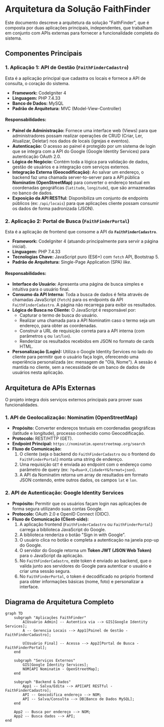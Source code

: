 # Arquitetura da Solução FaithFinder

Este documento descreve a arquitetura da solução "FaithFinder", que é composta por duas aplicações principais, independentes, que trabalham em conjunto com APIs externas para fornecer a funcionalidade completa do sistema.

## Componentes Principais

### 1. Aplicação 1: API de Gestão (`FaithFinderCadastro`)

Esta é a aplicação principal que cadastra os locais e fornece a API de consulta, o coração do sistema.

* **Framework:** CodeIgniter 4
* **Linguagem:** PHP 7.4.33
* **Banco de Dados:** MySQL
* **Padrão de Arquitetura:** MVC (Model-View-Controller)

#### Responsabilidades:

* **Painel de Administração:** Fornece uma interface web (Views) para que administradores possam realizar operações de CRUD (Criar, Ler, Atualizar, Deletar) nos dados de locais (igrejas e eventos).
* **Autenticação:** O acesso ao painel é protegido por um sistema de login que se integra com a API do Google (Google Identity Services) para autenticação OAuth 2.0.
* **Lógica de Negócio:** Contém toda a lógica para validação de dados, gestão de usuários e a integração com serviços externos.
* **Integração Externa (Geocodificação):** Ao salvar um endereço, o backend faz uma chamada server-to-server para a API pública **Nominatim (OpenStreetMap)** para converter o endereço textual em coordenadas geográficas (`latitude`, `longitude`), que são armazenadas no banco de dados.
* **Exposição da API RESTful:** Disponibiliza um conjunto de endpoints públicos (ex: `/api/locais`) para que aplicações cliente possam consumir os dados de forma padronizada (JSON). 

### 2. Aplicação 2: Portal de Busca (`FaithFinderPortal`)

Esta é a aplicação de frontend que consome a API da **`FaithFinderCadastro`**.

* **Framework:** CodeIgniter 4 (atuando principalmente para servir a página inicial).
* **Linguagem:** PHP 7.4.33
* **Tecnologias Chave:** JavaScript puro (ES6+) com `fetch` API, Bootstrap 5.
* **Padrão de Arquitetura:** Single-Page Application (SPA) *like*.

#### Responsabilidades:

* **Interface do Usuário:** Apresenta uma página de busca simples e intuitiva para o usuário final.
* **Consumo da API Interna:** Toda a busca de dados é feita através de chamadas JavaScript (`fetch`) para os endpoints da API `FaithFinderCadastro`. A página não recarrega para exibir os resultados.
* **Lógica de Busca no Cliente:** O JavaScript é responsável por:
    * Capturar o termo de busca do usuário.
    * Realizar uma chamada para a API Nominatim caso o termo seja um endereço, para obter as coordenadas.
    * Construir a URL de requisição correta para a API interna (com parâmetros `q` ou `lat`/`lon`).
    * Renderizar os resultados recebidos em JSON no formato de cards HTML.
* **Personalização (Login):** Utiliza o Google Identity Services no lado do cliente para permitir que o usuário faça login, oferecendo uma experiência personalizada (ex: mensagem de "Olá, Nome"). A sessão é mantida no cliente, sem a necessidade de um banco de dados de usuários nesta aplicação.

## Arquitetura de APIs Externas

O projeto integra dois serviços externos principais para prover suas funcionalidades.

### 1. API de Geolocalização: Nominatim (OpenStreetMap)

* **Propósito:** Converter endereços textuais em coordenadas geográficas (latitude e longitude), processo conhecido como Geocodificação.
* **Protocolo:** REST/HTTP (GET). 
* **Endpoint Principal:** `https://nominatim.openstreetmap.org/search`
* **Fluxo de Comunicação:**
    1.  O cliente (seja o backend do `FaithFinderCadastro` ou o frontend do `FaithFinderPortal`) monta uma string de endereço.
    2.  Uma requisição `GET` é enviada ao endpoint com o endereço como parâmetro de query (ex: `?q=Rua+X,Cidade+Y&format=json`).
    3.  A API da Nominatim retorna um array de resultados em formato JSON contendo, entre outros dados, os campos `lat` e `lon`.

### 2. API de Autenticação: Google Identity Services

* **Propósito:** Permitir que os usuários façam login nas aplicações de forma segura utilizando suas contas Google.
* **Protocolo:** OAuth 2.0 e OpenID Connect (OIDC).
* **Fluxo de Comunicação (Client-side):**
    1.  A aplicação frontend (`FaithFinderCadastro` ou `FaithFinderPortal`) carrega a biblioteca JavaScript do Google.
    2.  A biblioteca renderiza o botão "Sign in with Google".
    3.  O usuário clica no botão e completa a autenticação na janela pop-up do Google.
    4.  O servidor do Google retorna um **Token JWT (JSON Web Token)** para o JavaScript da aplicação.
    5.  No `FaithFinderCadastro`, este token é enviado ao backend, que o valida junto aos servidores do Google para autenticar o usuário e criar uma sessão segura.
    6.  No `FaithFinderPortal`, o token é decodificado no próprio frontend para obter informações básicas (nome, foto) e personalizar a interface.

## Diagrama de Arquitetura Completo

```mermaid
graph TD
    subgraph "Aplicações FaithFinder"
        A[Usuário Admin] -- Autentica via --> GIS[Google Identity Services];
        A -- Gerencia Locais --> App1[Painel de Gestão - FaithFinderCadastro];
        
        U[Usuário Final] -- Acessa --> App2[Portal de Busca - FaithFinderPortal];
    end

    subgraph "Serviços Externos"
        GIS[Google Identity Services];
        NOM[API Nominatim - OpenStreetMap];
    end

    subgraph "Backend & Dados"
        App1 -- Salva/Edita --> API[API RESTful - FaithFinderCadastro];
        API -- Geocodifica endereço --> NOM;
        API -- Salva/Consulta --> DB[Banco de Dados MySQL];
    end
    
    App2 -- Busca por endereço --> NOM;
    App2 -- Busca dados --> API;
end

